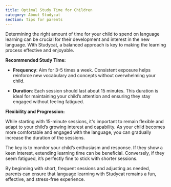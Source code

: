 ```yaml
---
title: Optimal Study Time for Children
category: About Studycat
section: Tips for parents
---
```

Determining the right amount of time for your child to spend on language learning can be crucial for their development and interest in the new language. With Studycat, a balanced approach is key to making the learning process effective and enjoyable.

**Recommended Study Time:**

- **Frequency**: Aim for 3-5 times a week. Consistent exposure helps reinforce new vocabulary and concepts without overwhelming your child.

- **Duration**: Each session should last about 15 minutes. This duration is ideal for maintaining your child’s attention and ensuring they stay engaged without feeling fatigued.

**Flexibility and Progression:**

While starting with 15-minute sessions, it's important to remain flexible and adapt to your child’s growing interest and capability. As your child becomes more comfortable and engaged with the language, you can gradually increase the duration of the sessions.

The key is to monitor your child’s enthusiasm and response. If they show a keen interest, extending learning time can be beneficial. Conversely, if they seem fatigued, it’s perfectly fine to stick with shorter sessions.

By beginning with short, frequent sessions and adjusting as needed, parents can ensure that language learning with Studycat remains a fun, effective, and stress-free experience.